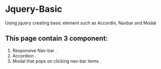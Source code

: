 # Jquery-Basic
Using jquery creating basic element such as Accordin, Navbar and Modal

## This page contain 3 component:
1. Responsive Nav-bar .
2. Accordion .
3. Modal that pops on clicking nav-bar items .
